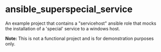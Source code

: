 # ansible_superspecial_service

An example project that contains a "servicehost" ansible role that mocks the installation of a 'special' service to a windows host.

**Note:** This is not a functional project and is for demonstration purposes only.
